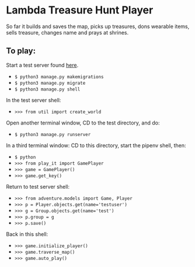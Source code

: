 # Lambda Treasure Hunt Player

So far it builds and saves the map, picks up treasures, dons wearable items, sells treasure, changes name and prays at shrines.

## To play:
Start a test server found [here](https://github.com/LambdaSchool/Lambda-Treasure-Hunt--Test).
- `$ python3 manage.py makemigrations`
- `$ python3 manage.py migrate`
- `$ python3 manage.py shell`

In the test server shell:
- `>>> from util import create_world`

Open another terminal window, CD to the test directory, and do:
- `$ python3 manage.py runserver`

In a third terminal window:
CD to this directory, start the pipenv shell, then:
- `$ python`
- `>>> from play_it import GamePlayer`
- `>>> game = GamePlayer()`
- `>>> game.get_key()`

Return to test server shell:
- `>>> from adventure.models import Game, Player`
- `>>> p = Player.objects.get(name='testuser')`
- `>>> g = Group.objects.get(name='test')`
- `>>> p.group = g`
- `>>> p.save()`

Back in this shell:
- `>>> game.initialize_player()`
- `>>> game.traverse_map()`
- `>>> game.auto_play()`
